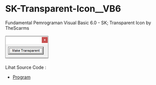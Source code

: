 # SK-Transparent-Icon__VB6
Fundamental Pemrograman Visual Basic 6.0 - SK; Transparent Icon by TheScarms <br><br>
<img src="https://github.com/RizkyKhapidsyah/SK-Transparent-Icon__VB6/blob/main/result/001.png"><br><br>
Lihat Source Code : <br>
- <a href="https://github.com/RizkyKhapidsyah/SK-Transparent-Icon__VB6/blob/main/Form1.frm">Program</a>
